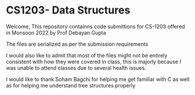# CS1203- Data Structures

Welcome, This repository containns code submittions for CS-1203 offered in Monsoon 2022 by Prof Debayan Gupta

The files are serialized as per the submission requirements

I would also like to admit that most of the files might not be entirely consistent with how they were covered in class, this is majorly because I was unable to attend classes due to several health issues.

I would like to thank Soham Bagchi for helping me get familiar with C as well as for helping me understand tree structures properly